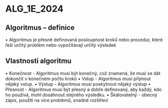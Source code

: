 ﻿# ALG_1E_2024

## Algoritmus – definice
• Algoritmus je přesně definovaná posloupnost kroků nebo procedur, které řeší určitý 
problém nebo vypočítávají určitý výsledek

## Vlastnosti algoritmu
• Konečnost - Algoritmus musí být konečný, což znamená, že musí se dát dokončit v konečném počtu kroků
• Vstup - Algoritmus musí přijmout nějaký vstup.
• Výstup - Algoritmus musí poskytnout nějaký výstup
• Přesnost - Algoritmus musí být přesný a dobře definovaný, aby každý, kdo ho používá, mohl dosáhnout stejného výsledku.
• Škálovatelný - obecný zápis, použití na více problémů, snadné rozšíření
